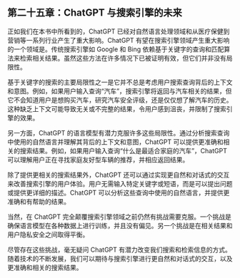 ## 第二十五章：ChatGPT 与搜索引擎的未来

正如我们在本书中所看到的，ChatGPT 已经对自然语言处理领域和从医疗保健到营销等一系列行业产生了重大影响。ChatGPT 有望在搜索引擎领域产生重大影响的一个领域是。传统搜索引擎如 Google 和 Bing 依赖基于关键字的查询和匹配算法来检索相关结果。虽然这些方法在许多情况下已被证明有效，但它们并非没有局限性。

基于关键字的搜索的主要局限性之一是它并不总是考虑用户搜索查询背后的上下文和意图。例如，如果用户输入查询“汽车”，搜索引擎将返回与汽车相关的结果，但它不会知道用户是想购买汽车，研究汽车安全评级，还是仅仅想了解汽车的历史。这种缺乏上下文可能导致无关或不完整的结果，令用户感到沮丧，并限制了搜索引擎的效果。

另一方面，ChatGPT 的语言模型有潜力克服许多这些局限性。通过分析搜索查询中使用的自然语言并理解其背后的上下文和意图，ChatGPT 可以提供更准确和相关的搜索结果。例如，如果用户输入查询“什么是最适合家庭的汽车”，ChatGPT 可以理解用户正在寻找家庭友好型车辆的推荐，并相应返回结果。

除了提供更相关的搜索结果外，ChatGPT 还可以通过实现更自然和对话式的交互来改善搜索引擎的用户体验。用户无需输入特定关键字或短语，而是可以提出问题或提供更详细的描述。ChatGPT 可以分析这些查询中使用的自然语言，并提供更准确和有帮助的结果。

当然，在 ChatGPT 完全颠覆搜索引擎领域之前仍然有挑战需要克服。一个挑战是确保语言模型在各种数据上进行训练，并且没有偏见。另一个挑战是在相关结果和用户隐私安全之间取得平衡。

尽管存在这些挑战，毫无疑问 ChatGPT 有潜力改变我们搜索和检索信息的方式。随着技术的不断发展，我们可以期待与搜索引擎进行更自然和对话式的交互，以及更准确和相关的搜索结果。
